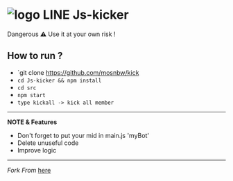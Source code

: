 # ![logo](src/LINE.png) LINE Js-kicker

Dangerous ⚠ Use it at your own risk !


How to run ?
------
- `git clone https://github.com/mosnbw/kick
- `cd Js-kicker && npm install`
- `cd src`
- `npm start`
- `type kickall -> kick all member`

----
**NOTE & Features** 
- Don't forget to put your mid in main.js 'myBot'
- Delete unuseful code 
- Improve logic
----

*Fork From* [here](https://github.com/rnjacky777/785)
